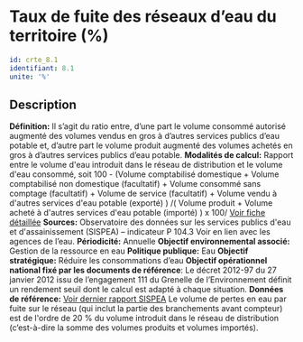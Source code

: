 # Taux de fuite des réseaux d’eau du territoire (%)
```yaml
id: crte_8.1
identifiant: 8.1
unite: '%'
```
## Description

**Définition:** Il s’agit du ratio entre, d’une part le volume consommé autorisé augmenté des volumes vendus en gros à d’autres services publics d’eau potable et, d’autre part le volume produit augmenté des volumes achetés en gros à d’autres services publics d’eau potable.
**Modalités de calcul:** Rapport entre le volume d'eau introduit dans le réseau de distribution et le volume d'eau consommé, soit 100 - (Volume comptabilisé domestique + Volume comptabilisé non domestique (facultatif) + Volume consommé sans comptage (facultatif) + Volume de service (facultatif) + Volume vendu à d'autres services d'eau potable (exporté) ) /( Volume produit + Volume acheté à d'autres services d'eau potable (importé) ) x 100/
<a href="https://www.services.eaufrance.fr/docs/indicateurs/P104.3_fiche.pdf">Voir fiche détaillée</a>
**Sources:** Observatoire des données sur les services publics d'eau et d'assainissement (SISPEA) – indicateur P 104.3
Voir en lien avec les agences de l’eau.
**Périodicité:** Annuelle
**Objectif environnemental associé:** Gestion de la ressource en eau
**Politique publique:** Eau
**Objectif stratégique:** Réduire les consommations d’eau
**Objectif opérationnel national fixé par les documents de référence**: Le décret 2012-97 du 27 janvier 2012 issu de l’engagement 111 du Grenelle de l’Environnement définit un rendement seuil dont le calcul est adapté à chaque situation.
**Données de référence:** <a href="https://www.services.eaufrance.fr/docs/synthese/rapports/Rapport_Sispea_2017_VF.pdf">Voir dernier rapport SISPEA</a>
Le volume de pertes en eau par fuite sur le réseau (qui inclut la partie des branchements avant compteur) est de l'ordre de 20 % du volume introduit dans le réseau de distribution (c’est-à-dire la somme des volumes produits et volumes importés).

